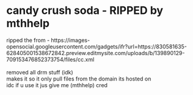 <h1>candy crush soda - RIPPED by mthhelp</h1>
ripped the from - https://images-opensocial.googleusercontent.com/gadgets/ifr?url=https://830581635-628405001538672842.preview.editmysite.com/uploads/b/139890129-709153476852373754/files/cc.xml
<br>
<br>removed all drm stuff (idk)
<br>makes it so it only pull files from the domain its hosted on 
<br>idc if u use it jus give me (mthhelp) cred
